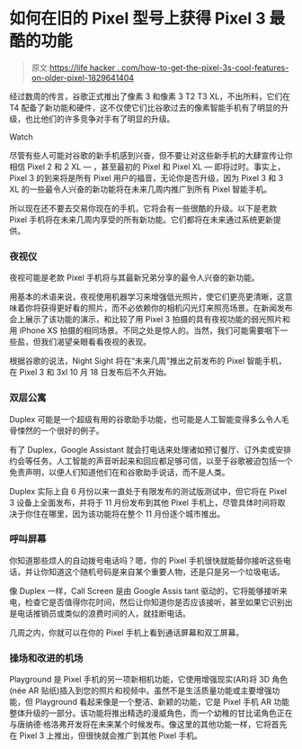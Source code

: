# 如何在旧的 Pixel 型号上获得 Pixel 3 最酷的功能

> 原文:[https://life hacker . com/how-to-get-the-pixel-3s-cool-features-on-older-pixel-1829641404](https://lifehacker.com/how-to-get-the-pixel-3s-coolest-features-on-older-pixel-1829641404)

经过数周的传言，谷歌正式推出了像素 3 和像素 3 T2 T3 XL，不出所料，它们在 T4 配备了新功能和硬件，这不仅使它们比谷歌过去的像素智能手机有了明显的升级，也比他们的许多竞争对手有了明显的升级。

Watch

尽管有些人可能对谷歌的新手机感到兴奋，但不要让对这些新手机的大肆宣传让你相信 Pixel 2 和 2 XL — ，甚至最初的 Pixel 和 Pixel XL — 即将过时。事实上，Pixel 3 的到来将是所有 Pixel 用户的福音，无论你是否升级，因为 Pixel 3 和 3 XL 的一些最令人兴奋的新功能将在未来几周内推广到所有 Pixel 智能手机。

所以现在还不要去交易你现在的手机，它将会有一些很酷的升级。以下是老款 Pixel 手机将在未来几周内享受的所有新功能。它们都将在未来通过系统更新提供。

### 夜视仪

夜视可能是老款 Pixel 手机将与其最新兄弟分享的最令人兴奋的新功能。

用基本的术语来说，夜视使用机器学习来增强低光照片，使它们更亮更清晰，这意味着你将获得更好看的照片，而不必依赖你的相机闪光灯来照亮场景。在新闻发布会上展示了该功能的演示，和比较了用 Pixel 3 拍摄的具有夜视功能的弱光照片和用 iPhone XS 拍摄的相同场景。不同之处是惊人的。当然，我们可能需要咽下一些盐，但我们渴望亲眼看看夜视的表现。

根据谷歌的说法，Night Sight 将在“未来几周”推出之前发布的 Pixel 智能手机，在 Pixel 3 和 3xl 10 月 18 日发布后不久开始。

### 双层公寓

Duplex 可能是一个超级有用的谷歌助手功能，也可能是人工智能变得多么令人毛骨悚然的一个很好的例子。

有了 Duplex，Google Assistant 就会打电话来处理诸如预订餐厅、订外卖或安排约会等任务。人工智能的声音听起来和回应都足够可信，以至于谷歌被迫包括一个免责声明，以便人们知道他们在和谷歌助手说话，而不是人类。

Duplex 实际上自 6 月份以来一直处于有限发布的测试版测试中，但它将在 Pixel 3 设备上全面发布，并将于 11 月份发布到其他 Pixel 手机上，尽管具体时间将取决于你住在哪里，因为该功能将在整个 11 月份逐个城市推出。

### 呼叫屏幕

你知道那些烦人的自动拨号电话吗？嗯，你的 Pixel 手机很快就能替你接听这些电话，并让你知道这个随机号码是来自某个重要人物，还是只是另一个垃圾电话。

像 Duplex 一样，Call Screen 是由 Google Assis tant 驱动的，它将能够接听来电，检查它是否值得你花时间，然后让你知道你是否应该接听，甚至如果它识别出是电话推销员或类似的浪费时间的人，就挂断电话。

几周之内，你就可以在你的 Pixel 手机上看到通话屏幕和双工屏幕。

### 操场和改进的机场

Playground 是 Pixel 手机的另一项新相机功能，它使用增强现实(AR)将 3D 角色(née AR 贴纸)插入到您的照片和视频中。虽然不是生活质量功能或主要增强功能，但 Playground 看起来像是一个整洁、新颖的功能，它是 Pixel 手机 AR 功能整体升级的一部分。该功能将推出精选的漫威角色，而一个幼稚的甘比诺角色正在与唐纳德·格洛弗开发将在未来某个时候发布。像这里的其他功能一样，它将首先在 Pixel 3 上推出，但很快就会推广到其他 Pixel 手机。